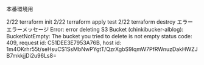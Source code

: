 本番環境用

2/22 terraform init
2/22 terraform apply test
2/22 terraform destroy エラー
エラーメッセージ
Error: error deleting S3 Bucket (chinkibucker-alblog): BucketNotEmpty: The bucket you tried to delete is not empty
        status code: 409, request id: C51DEE3E7953A76B, host id: 1m4OKrhr55t/seHsuCS1SsMbNwPYgtT/QzrXgbS9IqmW7PfRWnuzDakHWZJB7mkkjjDi2u96Ls8=
